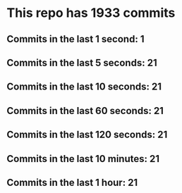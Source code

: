 # This repo has 1933 commits

## Commits in the last 1 second: 1
## Commits in the last 5 seconds: 21
## Commits in the last 10 seconds: 21
## Commits in the last 60 seconds: 21
## Commits in the last 120 seconds: 21
## Commits in the last 10 minutes: 21
## Commits in the last 1 hour: 21
